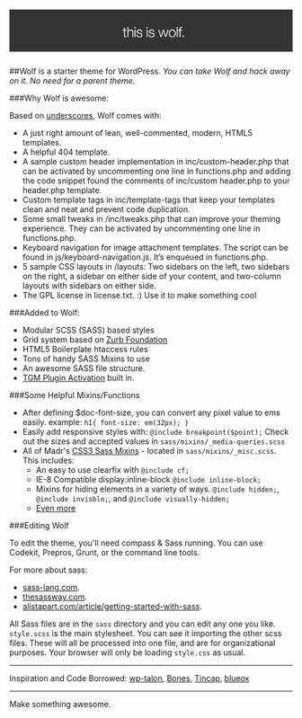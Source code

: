 ![wolf](images/readme-header.png)
===

##Wolf is a starter theme for WordPress.
*You can take Wolf and hack away on it. No need for a parent theme.*


###Why Wolf is awesome:

Based on [underscores](https://github.com/automattic/_s), Wolf comes with:

 * A just right amount of lean, well-commented, modern, HTML5 templates.
 * A helpful 404 template.
 * A sample custom header implementation in inc/custom-header.php that can be activated by uncommenting one line in functions.php and adding the code snippet found the comments of inc/custom header.php to your header.php template.
 * Custom template tags in inc/template-tags that keep your templates clean and neat and prevent code duplication.
 * Some small tweaks in /inc/tweaks.php that can improve your theming experience. They can be activated by uncommenting one line in functions.php.
 * Keyboard navigation for image attachment templates. The script can be found in js/keyboard-navigation.js. It’s enqueued in functions.php.
 * 5 sample CSS layouts in /layouts: Two sidebars on the left, two sidebars on the right, a sidebar on either side of your content, and two-column layouts with sidebars on either side.
 * The GPL license in license.txt. :) Use it to make something cool


###Added to Wolf:

* Modular SCSS (SASS) based styles
* Grid system based on [Zurb Foundation](http://foundation.zurb.com)
* HTML5 Boilerplate htaccess rules
* Tons of handy SASS Mixins to use
* An awesome SASS file structure.
* [TGM Plugin Activation](https://github.com/thomasgriffin/TGM-Plugin-Activation) built in.



###Some Helpful Mixins/Functions

 * After defining $doc-font-size, you can convert any pixel value to ems easily. example: ```h1{ font-size: em(32px); }```
 * Easily add responsive styles with: ```@include breakpoint($point);``` Check out the sizes and accepted values in ```sass/mixins/_media-queries.scss```
 * All of Madr's [CSS3 Sass Mixins](https://github.com/madr/css3-sass-mixins) - located in ```sass/mixins/_misc.scss```. This includes:
 	* An easy to use clearfix with ```@include cf;```
 	* IE-8 Compatible display:inline-block ```@include inline-block;```
 	* Mixins for hiding elements in a variety of ways. ```@include hidden;```, ```@include invisble;```, and ```@include visually-hidden;```
 	* [Even more](http://madr.github.io/css3-sass-mixins/)
 

###Editing Wolf

To edit the theme, you'll need compass & Sass running. You can use Codekit, Prepros, Grunt, or the command line tools.

For more about sass:
- [sass-lang.com](http://sass-lang.com/).
- [thesassway.com](http://thesassway.com/).
- [alistapart.com/article/getting-started-with-sass](http://alistapart.com/article/getting-started-with-sass).

All Sass files are in the `sass` directory and you can edit any one you like. `style.scss` is the main stylesheet. You can see it importing the other scss files. These will all be processed into one file, and are for organizational purposes. Your browser will only be loading `style.css` as usual.

 
---


Inspiration and Code Borrowed:
[wp-talon](https://github.com/dustyf/wp-talon), [Bones](http://themble.com/bones/), [Tincap](https://github.com/bradthomas127/tincap), [blueox](https://github.com/AaronHolbrook/blueox)

---


Make something awesome. 
